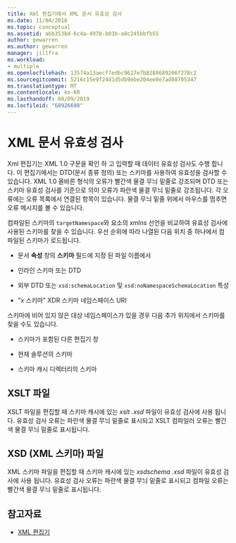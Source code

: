 ```yaml
---
title: Xml 편집기에서 XML 문서 유효성 검사
ms.date: 11/04/2016
ms.topic: conceptual
ms.assetid: abb353bd-6c4a-4978-b03b-a8c245bbfb55
author: gewarren
ms.author: gewarren
manager: jillfra
ms.workload:
- multiple
ms.openlocfilehash: 13574a13aecf7edbc9627e7b8288689206f278c2
ms.sourcegitcommit: 5216c15e9f24d1d5db9ebe204ee0e7ad08705347
ms.translationtype: MT
ms.contentlocale: ko-KR
ms.lasthandoff: 08/09/2019
ms.locfileid: "68926698"
---
```

# <a name="xml-document-validation"></a>XML 문서 유효성 검사

Xml 편집기는 XML 1.0 구문을 확인 하 고 입력할 때 데이터 유효성 검사도 수행 합니다. 이 편집기에서는 DTD(문서 종류 정의) 또는 스키마를 사용하여 유효성을 검사할 수 있습니다. XML 1.0 올바른 형식의 오류가 빨간색 물결 무늬 밑줄로 강조되며 DTD 또는 스키마 유효성 검사를 기준으로 의미 오류가 파란색 물결 무늬 밑줄로 강조됩니다. 각 오류에는 오류 목록에서 연결된 항목이 있습니다. 물결 무늬 밑줄 위에서 마우스를 멈추면 오류 메시지를 볼 수 있습니다.

컴파일된 스키마의 `targetNamespace`와 요소의 xmlns 선언을 비교하여 유효성 검사에 사용된 스키마를 찾을 수 있습니다. 우선 순위에 따라 나열된 다음 위치 중 하나에서 컴파일된 스키마가 로드됩니다.

- 문서 **속성** 창의 **스키마** 필드에 지정 된 파일 이름에서

- 인라인 스키마 또는 DTD

- 외부 DTD 또는 `xsd:schemaLocation` 및 `xsd:noNamespaceSchemaLocation` 특성

- "x 스키마" XDR 스키마 네임스페이스 URI

스키마에 비어 있지 않은 대상 네임스페이스가 있을 경우 다음 추가 위치에서 스키마를 찾을 수도 있습니다.

- 스키마가 포함된 다른 편집기 창

- 현재 솔루션의 스키마

- 스키마 캐시 디렉터리의 스키마

## <a name="xslt-files"></a>XSLT 파일
XSLT 파일을 편집할 때 스키마 캐시에 있는 *xslt .xsd* 파일이 유효성 검사에 사용 됩니다. 유효성 검사 오류는 파란색 물결 무늬 밑줄로 표시되고 XSLT 컴파일러 오류는 빨간색 물결 무늬 밑줄로 표시됩니다.

## <a name="xml-schema-xsd-files"></a>XSD (XML 스키마) 파일
XML 스키마 파일을 편집할 때 스키마 캐시에 있는 *xsdschema .xsd* 파일이 유효성 검사에 사용 됩니다. 유효성 검사 오류는 파란색 물결 무늬 밑줄로 표시되고 컴파일 오류는 빨간색 물결 무늬 밑줄로 표시됩니다.

## <a name="see-also"></a>참고자료

- [XML 편집기](../xml-tools/xml-editor.md)